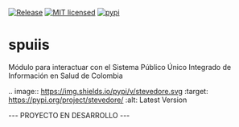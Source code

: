 [![Release](https://github.com/grupodyd/spuiis/actions/workflows/release.yml/badge.svg)](https://github.com/grupodyd/spuiis/actions/workflows/release.yml)
[![MIT licensed](https://img.shields.io/badge/license-MIT-blue.svg)](./LICENSE)
[![pypi](https://badge.fury.io/py/spuiis.svg)](https://pypi.org/project/spuiis/)
# spuiis
Módulo para interactuar con el Sistema Público Único Integrado de Información en Salud de Colombia

.. image:: https://img.shields.io/pypi/v/stevedore.svg
    :target: https://pypi.org/project/stevedore/
    :alt: Latest Version

--- PROYECTO EN DESARROLLO ---
